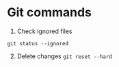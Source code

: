 # Git commands

1. Check ignored files

`git status --ignored`

2. Delete changes
   `git reset --hard`
